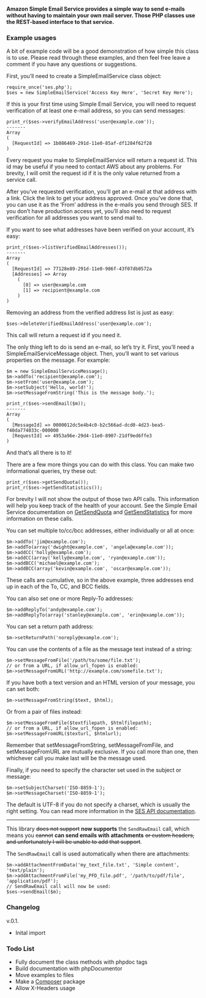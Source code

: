 **Amazon Simple Email Service provides a simple way to send e-mails without having to maintain your own mail server.  Those PHP classes use the REST-based interface to that service.**


### Example usages


A bit of example code will be a good demonstration of how simple this class is to use. Please read through these examples, and then feel free leave a comment if you have any questions or suggestions.

First, you’ll need to create a SimpleEmailService class object:

    require_once('ses.php');
    $ses = new SimpleEmailService('Access Key Here', 'Secret Key Here');

If this is your first time using Simple Email Service, you will need to request verification of at least one e-mail address, so you can send messages:

    print_r($ses->verifyEmailAddress('user@example.com'));
    -------
    Array
    (
      [RequestId] => 1b086469-291d-11e0-85af-df1284f62f28
    )

Every request you make to SimpleEmailService will return a request id. This id may be useful if you need to contact AWS about any problems.  For brevity, I will omit the request id if it is the only value returned from a service call.

After you’ve requested verification, you’ll get an e-mail at that address with a link. Click the link to get your address approved.  Once you’ve done that, you can use it as the ‘From’ address in the e-mails you send through SES.  If you don’t have production access yet, you’ll also need to request verification for all addresses you want to send mail to.

If you want to see what addresses have been verified on your account, it’s easy:

    print_r($ses->listVerifiedEmailAddresses());
    -------
    Array
    (
      [RequestId] => 77128e89-291d-11e0-986f-43f07db0572a
      [Addresses] => Array
        (
          [0] => user@example.com
          [1] => recipient@example.com
        )
    )

Removing an address from the verified address list is just as easy:

    $ses->deleteVerifiedEmailAddress('user@example.com');

This call will return a request id if you need it.

The only thing left to do is send an e-mail, so let’s try it. First, you’ll need a SimpleEmailServiceMessage object.  Then, you’ll want to set various properties on the message.  For example:

    $m = new SimpleEmailServiceMessage();
    $m->addTo('recipient@example.com');
    $m->setFrom('user@example.com');
    $m->setSubject('Hello, world!');
    $m->setMessageFromString('This is the message body.');

    print_r($ses->sendEmail($m));
    -------
    Array
    (
      [MessageId] => 0000012dc5e4b4c0-b2c566ad-dcd0-4d23-bea5-f40da774033c-000000
      [RequestId] => 4953a96e-29d4-11e0-8907-21df9ed6ffe3
    )

And that’s all there is to it!

There are a few more things you can do with this class. You can make two informational queries, try these out:

    print_r($ses->getSendQuota());
    print_r($ses->getSendStatistics());

For brevity I will not show the output of those two API calls. This information will help you keep track of the health of your account. See the Simple Email Service documentation on [GetSendQuota](http://docs.amazonwebservices.com/ses/latest/APIReference/API_GetSendQuota.html) and [GetSendStatistics](http://docs.amazonwebservices.com/ses/latest/APIReference/API_GetSendStatistics.html) for more information on these calls.

You can set multiple to/cc/bcc addresses, either individually or all at once:

    $m->addTo('jim@example.com');
    $m->addTo(array('dwight@example.com', 'angela@example.com'));
    $m->addCC('holly@example.com');
    $m->addCC(array('kelly@example.com', 'ryan@example.com'));
    $m->addBCC('michael@example.com');
    $m->addBCC(array('kevin@example.com', 'oscar@example.com'));

These calls are cumulative, so in the above example, three addresses end up in each of the To, CC, and BCC fields.

You can also set one or more Reply-To addresses:

    $m->addReplyTo('andy@example.com');
    $m->addReplyTo(array('stanley@example.com', 'erin@example.com'));

You can set a return path address:

    $m->setReturnPath('noreply@example.com');

You can use the contents of a file as the message text instead of a string:

    $m->setMessageFromFile('/path/to/some/file.txt');
    // or from a URL, if allow_url_fopen is enabled:
    $m->setMessageFromURL('http://example.com/somefile.txt');

If you have both a text version and an HTML version of your message, you can set both:

    $m->setMessageFromString($text, $html);

Or from a pair of files instead:

    $m->setMessageFromFile($textfilepath, $htmlfilepath);
    // or from a URL, if allow_url_fopen is enabled:
    $m->setMessageFromURL($texturl, $htmlurl);

Remember that setMessageFromString, setMessageFromFile, and setMessageFromURL are mutually exclusive. If you call more than one, then whichever call you make last will be the message used.

Finally, if you need to specify the character set used in the subject or message:

    $m->setSubjectCharset('ISO-8859-1');
    $m->setMessageCharset('ISO-8859-1');

The default is UTF-8 if you do not specify a charset, which is usually the right setting. You can read more information in the [SES API documentation](http://docs.amazonwebservices.com/ses/latest/APIReference/API_Content.html).

****
This library ~~does not support~~ **now supports** the `SendRawEmail` call, which means you ~~cannot~~ **can send emails with attachments** ~~or custom headers, and unfortunately I will be unable to add that support~~.

The `SendRawEmail` call is used automatically when there are attachments:

    $m->addAttachmentFromData('my_text_file.txt', 'Simple content', 'text/plain');
    $m->addAttachmentFromFile('my_PFD_file.pdf', '/path/to/pdf/file', 'application/pdf');
    // SendRawEmail call will now be used:
    $ses->sendEmail($m);


### Changelog

v.0.1.
 
 - Inital import
 
### Todo List
 
 - Fully document the class methods with phpdoc tags
 - Build documentation with phpDocumentor
 - Move examples to files
 - Make a [Composer](https://packagist.org/) package
 - Allow X-Headers usage
